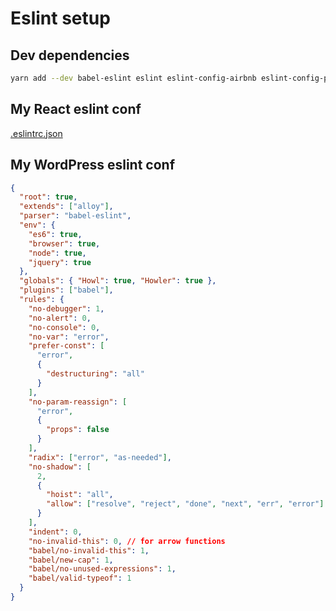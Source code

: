 # Eslint setup

## Dev dependencies

```bash
yarn add --dev babel-eslint eslint eslint-config-airbnb eslint-config-prettier eslint-plugin-html eslint-plugin-import eslint-plugin-jsx-a11y eslint-plugin-prettier eslint-plugin-react eslint-plugin-react-hooks prettier
```

## My React eslint conf

[.eslintrc.json](https://github.com/spidergon/dev-config/blob/master/eslint/.eslintrc.json)

## My WordPress eslint conf

```json
{
  "root": true,
  "extends": ["alloy"],
  "parser": "babel-eslint",
  "env": {
    "es6": true,
    "browser": true,
    "node": true,
    "jquery": true
  },
  "globals": { "Howl": true, "Howler": true },
  "plugins": ["babel"],
  "rules": {
    "no-debugger": 1,
    "no-alert": 0,
    "no-console": 0,
    "no-var": "error",
    "prefer-const": [
      "error",
      {
        "destructuring": "all"
      }
    ],
    "no-param-reassign": [
      "error",
      {
        "props": false
      }
    ],
    "radix": ["error", "as-needed"],
    "no-shadow": [
      2,
      {
        "hoist": "all",
        "allow": ["resolve", "reject", "done", "next", "err", "error"]
      }
    ],
    "indent": 0,
    "no-invalid-this": 0, // for arrow functions
    "babel/no-invalid-this": 1,
    "babel/new-cap": 1,
    "babel/no-unused-expressions": 1,
    "babel/valid-typeof": 1
  }
}
```
